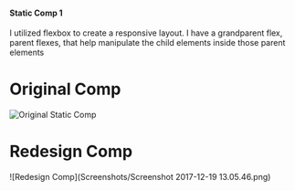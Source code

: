 #### Static Comp 1

I utilized flexbox to create a responsive layout. I have a grandparent flex, parent flexes, that help manipulate the child elements inside those parent elements


# Original Comp
![Original Static Comp](projects/static-comp-challenge-1.jpg)

# Redesign Comp 
![Redesign Comp](Screenshots/Screenshot 2017-12-19 13.05.46.png)
